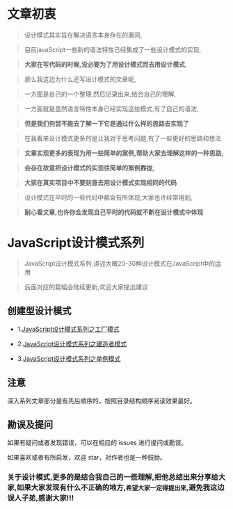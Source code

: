 # 文章初衷

> 设计模式其实旨在解决语言本身存在的漏洞,

> 目前javaScript一些新的语法特性已经集成了一些设计模式的实现,

> **大家在写代码的时候,没必要为了用设计模式而去用设计模式**,

> 那么我这边为什么还写设计模式的文章呢,

> 一方面是自己的一个整理,然后记录出来,结合自己的理解,

> 一方面就是虽然语言特性本身已经实现这些模式,有了自己的语法,

> **但是我们何尝不能去了解一下它是通过什么样的思路去实现了**

> 在我看来设计模式更多的是让我对于思考问题,有了一些更好的思路和想法

> **文章实现更多的表现为用一些简单的案例,帮助大家去理解这样的一种思路,**

> **会存在故意把设计模式的实现往简单的案例靠拢,**

> **大家在真实项目中不要刻意去用设计模式实现相同的代码**

> 设计模式在平时的一些代码中都会有所体现,大家也许经常用到,

> **耐心看文章,也许你会发现自己平时的代码就不断在设计模式中体现**


# JavaScript设计模式系列

> JavaScript设计模式系列,讲述大概20-30种设计模式在JavaScript中的运用

> 后面对应的篇幅会陆续更新,欢迎大家提出建议

## 创建型设计模式

* 1.[JavaScript设计模式系列之工厂模式](demo1)

* 2.[JavaScript设计模式系列之建造者模式](demo2)

* 3.[JavaScript设计模式系列之单例模式](demo3)

## 注意

深入系列文章部分是有先后顺序的，按照目录结构顺序阅读效果最好。

## 勘误及提问

如果有疑问或者发现错误，可以在相应的 issues 进行提问或勘误。

如果喜欢或者有所启发，欢迎 star，对作者也是一种鼓励。

### 关于设计模式,更多的是结合我自己的一些理解,把他总结出来分享给大家,如果大家发现有什么不正确的地方,`希望大家一定得提出来`,避免我这边误人子弟,感谢大家!!!